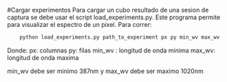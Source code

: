 #Cargar experimentos
Para cargar un cubo resultado de una sesion de captura se debe usar el script load_experiments.py.
Este programa permite para visualizar el espectro de un pixel. Para correr:

```bash
    python load_experiments.py path_to_experiment px py min_wv max_wv
```

Donde:
    px: columnas
    py: filas
    min_wv : longitud de onda minima
    max_wv: longitud de onda maxima

min_wv debe ser minimo 387nm y max_wv debe ser maximo 1020nm
